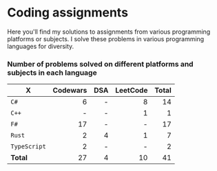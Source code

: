 # Coding assignments

Here you'll find my solutions to assignments from various programming platforms or subjects.
I solve these problems in various programming languages for diversity.

### Number of problems solved on different platforms and subjects in each language

| X | Codewars | DSA | LeetCode | Total |
| - |  -: | -: | -: | -: |
| `C#` | 6 | - | 8 | 14
| `C++` | - | - | 1 | 1
| `F#` | 17 | - | - | 17
| `Rust` | 2 | 4 | 1 | 7
| `TypeScript` | 2 | - | - | 2
| **Total** | 27 | 4 | 10 | 41 |